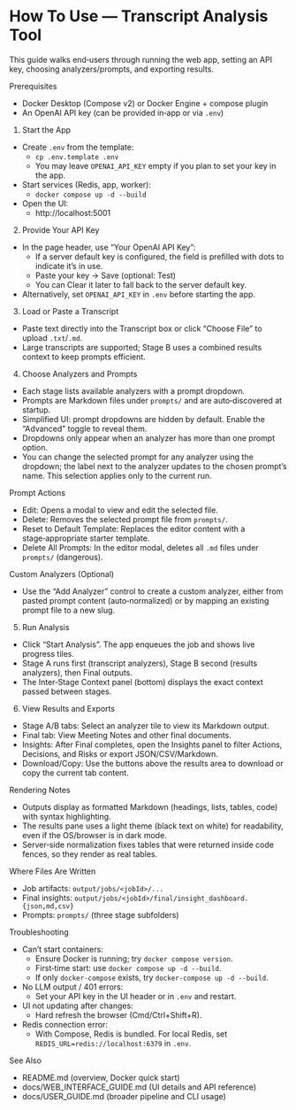 How To Use — Transcript Analysis Tool
=====================================

This guide walks end‑users through running the web app, setting an API key, choosing analyzers/prompts, and exporting results.

Prerequisites
- Docker Desktop (Compose v2) or Docker Engine + compose plugin
- An OpenAI API key (can be provided in‑app or via `.env`)

1) Start the App
- Create `.env` from the template:
  - `cp .env.template .env`
  - You may leave `OPENAI_API_KEY` empty if you plan to set your key in the app.
- Start services (Redis, app, worker):
  - `docker compose up -d --build`
- Open the UI:
  - http://localhost:5001

2) Provide Your API Key
- In the page header, use “Your OpenAI API Key”:
  - If a server default key is configured, the field is prefilled with dots to indicate it’s in use.
  - Paste your key → Save (optional: Test)
  - You can Clear it later to fall back to the server default key.
- Alternatively, set `OPENAI_API_KEY` in `.env` before starting the app.

3) Load or Paste a Transcript
- Paste text directly into the Transcript box or click “Choose File” to upload `.txt`/`.md`.
- Large transcripts are supported; Stage B uses a combined results context to keep prompts efficient.

4) Choose Analyzers and Prompts
- Each stage lists available analyzers with a prompt dropdown.
- Prompts are Markdown files under `prompts/` and are auto‑discovered at startup.
- Simplified UI: prompt dropdowns are hidden by default. Enable the “Advanced” toggle to reveal them.
- Dropdowns only appear when an analyzer has more than one prompt option.
- You can change the selected prompt for any analyzer using the dropdown; the label next to the analyzer updates to the chosen prompt’s name. This selection applies only to the current run.

Prompt Actions
- Edit: Opens a modal to view and edit the selected file.
- Delete: Removes the selected prompt file from `prompts/`.
- Reset to Default Template: Replaces the editor content with a stage‑appropriate starter template.
- Delete All Prompts: In the editor modal, deletes all `.md` files under `prompts/` (dangerous).

Custom Analyzers (Optional)
- Use the “Add Analyzer” control to create a custom analyzer, either from pasted prompt content (auto‑normalized) or by mapping an existing prompt file to a new slug.

5) Run Analysis
- Click “Start Analysis”. The app enqueues the job and shows live progress tiles.
- Stage A runs first (transcript analyzers), Stage B second (results analyzers), then Final outputs.
- The Inter‑Stage Context panel (bottom) displays the exact context passed between stages.

6) View Results and Exports
- Stage A/B tabs: Select an analyzer tile to view its Markdown output.
- Final tab: View Meeting Notes and other final documents.
- Insights: After Final completes, open the Insights panel to filter Actions, Decisions, and Risks or export JSON/CSV/Markdown.
- Download/Copy: Use the buttons above the results area to download or copy the current tab content.

Rendering Notes
- Outputs display as formatted Markdown (headings, lists, tables, code) with syntax highlighting.
- The results pane uses a light theme (black text on white) for readability, even if the OS/browser is in dark mode.
- Server‑side normalization fixes tables that were returned inside code fences, so they render as real tables.

Where Files Are Written
- Job artifacts: `output/jobs/<jobId>/...`
- Final insights: `output/jobs/<jobId>/final/insight_dashboard.{json,md,csv}`
- Prompts: `prompts/` (three stage subfolders)

Troubleshooting
- Can’t start containers:
  - Ensure Docker is running; try `docker compose version`.
  - First‑time start: use `docker compose up -d --build`.
  - If only `docker-compose` exists, try `docker-compose up -d --build`.
- No LLM output / 401 errors:
  - Set your API key in the UI header or in `.env` and restart.
- UI not updating after changes:
  - Hard refresh the browser (Cmd/Ctrl+Shift+R).
- Redis connection error:
  - With Compose, Redis is bundled. For local Redis, set `REDIS_URL=redis://localhost:6379` in `.env`.

See Also
- README.md (overview, Docker quick start)
- docs/WEB_INTERFACE_GUIDE.md (UI details and API reference)
- docs/USER_GUIDE.md (broader pipeline and CLI usage)
